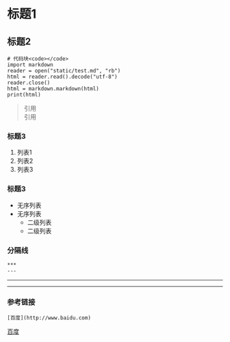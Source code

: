 # 标题1 
## 标题2 

    # 代码块<code></code>
    import markdown
    reader = open("static/test.md", "rb")
    html = reader.read().decode("utf-8")
    reader.close()
    html = markdown.markdown(html)
    print(html)

> 引用  
> 引用  

### 标题3  
1. 列表1 
2. 列表2 
3. 列表3

### 标题3
* 无序列表  
* 无序列表  
    * 二级列表  
    * 二级列表  

### 分隔线  
    ***  
    ---  
***  
---  

### 参考链接  
    [百度](http://www.baidu.com)  
[百度](http://www.baidu.com)